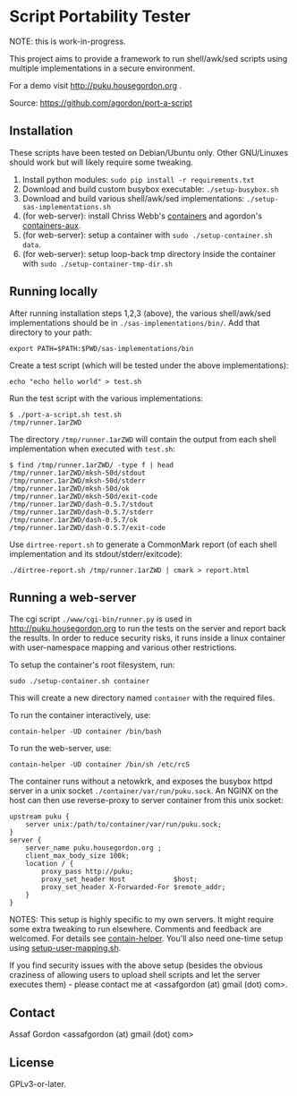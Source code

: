 Script Portability Tester
=========================

NOTE: this is work-in-progress.

This project aims to provide a framework to run shell/awk/sed scripts
using multiple implementations in a secure environment.

For a demo visit <http://puku.housegordon.org> .

Source: <https://github.com/agordon/port-a-script>


Installation
------------

These scripts have been tested on Debian/Ubuntu only.
Other GNU/Linuxes should work but will likely require some tweaking.

1. Install python modules: `sudo pip install -r requirements.txt`
2. Download and build custom busybox executable: `./setup-busybox.sh`
3. Download and build various shell/awk/sed implementations:
   `./setup-sas-implementations.sh`
4. (for web-server): install Chriss Webb's
   [containers](https://github.com/arachsys/containers) and
   agordon's [containers-aux](https://github.com/agordon/containers-aux).
5. (for web-server): setup a container with `sudo ./setup-container.sh data`.
6. (for web-server): setup loop-back tmp directory inside the container
   with `sudo ./setup-container-tmp-dir.sh`

Running locally
---------------

After running installation steps 1,2,3 (above), the various
shell/awk/sed implementations should be in `./sas-implementations/bin/`.
Add that directory to your path:

    export PATH=$PATH:$PWD/sas-implementations/bin

Create a test script (which will be tested under the above implementations):

    echo "echo hello world" > test.sh

Run the test script with the various implementations:

    $ ./port-a-script.sh test.sh
    /tmp/runner.1arZWD

The directory `/tmp/runner.1arZWD` will contain the output from each
shell implementation when executed with `test.sh`:

    $ find /tmp/runner.1arZWD/ -type f | head
    /tmp/runner.1arZWD/mksh-50d/stdout
    /tmp/runner.1arZWD/mksh-50d/stderr
    /tmp/runner.1arZWD/mksh-50d/ok
    /tmp/runner.1arZWD/mksh-50d/exit-code
    /tmp/runner.1arZWD/dash-0.5.7/stdout
    /tmp/runner.1arZWD/dash-0.5.7/stderr
    /tmp/runner.1arZWD/dash-0.5.7/ok
    /tmp/runner.1arZWD/dash-0.5.7/exit-code

Use `dirtree-report.sh` to generate a CommonMark report
(of each shell implementation and its stdout/stderr/exitcode):

    ./dirtree-report.sh /tmp/runner.1arZWD | cmark > report.html


Running a web-server
--------------------

The cgi script `./www/cgi-bin/runner.py` is used in
<http://puku.housegordon.org> to run the tests on the server and report
back the results. In order to reduce security risks, it runs inside a
linux container with user-namespace mapping and various other restrictions.

To setup the container's root filesystem, run:

    sudo ./setup-container.sh container

This will create a new directory named `container` with the required files.

To run the container interactively, use:

    contain-helper -UD container /bin/bash

To run the web-server, use:

    contain-helper -UD container /bin/sh /etc/rcS

The container runs without a netowkrk, and exposes the busybox httpd
server in a unix socket `./container/var/run/puku.sock`.
An NGINX on the host can then use reverse-proxy to server container
from this unix socket:

    upstream puku {
        server unix:/path/to/container/var/run/puku.sock;
    }
    server {
        server_name puku.housegordon.org ;
        client_max_body_size 100k;
        location / {
            proxy_pass http://puku;
            proxy_set_header Host            $host;
            proxy_set_header X-Forwarded-For $remote_addr;
        }
    }

NOTES:
This setup is highly specific to my own servers. It might require some
extra tweaking to run elsewhere. Comments and feedback are welcomed.
For details see
[contain-helper](https://github.com/agordon/containers-aux/blob/master/contain-helper).
You'll also need one-time setup using
[setup-user-mapping.sh](https://github.com/agordon/containers-aux/blob/master/setup-user-mapping.sh).

If you find security issues with the above setup (besides the obvious
craziness of allowing users to upload shell scripts and let the server
executes them) - please contact me at <assafgordon (at) gmail (dot) com>.


Contact
-------

Assaf Gordon <assafgordon (at) gmail (dot) com>

License
-------

GPLv3-or-later.
